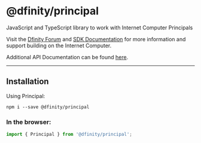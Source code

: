# @dfinity/principal

JavaScript and TypeScript library to work with Internet Computer Principals

Visit the [Dfinity Forum](https://forum.dfinity.org/) and [SDK Documentation](https://sdk.dfinity.org/docs/index.html) for more information and support building on the Internet Computer.

Additional API Documentation can be found [here](https://agent-js.icp.xyz/libs/principal/api).

---

## Installation

Using Principal:

```shell
npm i --save @dfinity/principal
```

### In the browser:

```ts
import { Principal } from '@dfinity/principal';
```
